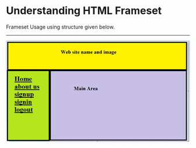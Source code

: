 # Understanding HTML Frameset

Frameset Usage using structure given below.

---

![My Image](Structure.png)
